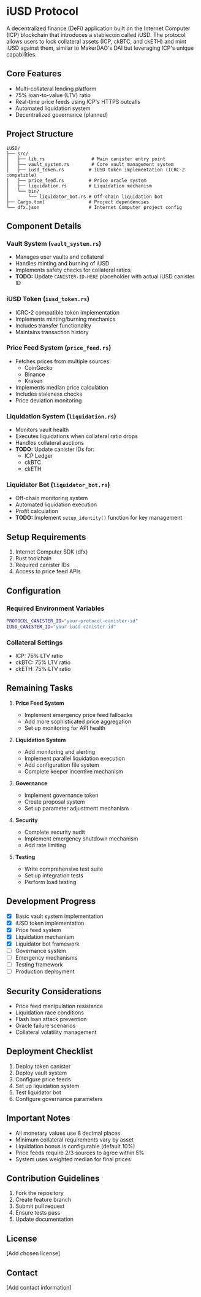 # iUSD Protocol

A decentralized finance (DeFi) application built on the Internet Computer (ICP) blockchain that introduces a stablecoin called iUSD. The protocol allows users to lock collateral assets (ICP, ckBTC, and ckETH) and mint iUSD against them, similar to MakerDAO's DAI but leveraging ICP's unique capabilities.

## Core Features

- Multi-collateral lending platform
- 75% loan-to-value (LTV) ratio
- Real-time price feeds using ICP's HTTPS outcalls
- Automated liquidation system
- Decentralized governance (planned)

## Project Structure

```
iUSD/
├── src/
│   ├── lib.rs                 # Main canister entry point
│   ├── vault_system.rs        # Core vault management system
│   ├── iusd_token.rs         # iUSD token implementation (ICRC-2 compatible)
│   ├── price_feed.rs         # Price oracle system
│   ├── liquidation.rs        # Liquidation mechanism
│   └── bin/
│       └── liquidator_bot.rs # Off-chain liquidation bot
├── Cargo.toml                # Project dependencies
└── dfx.json                  # Internet Computer project config
```

## Component Details

### Vault System (`vault_system.rs`)
- Manages user vaults and collateral
- Handles minting and burning of iUSD
- Implements safety checks for collateral ratios
- **TODO:** Update `CANISTER-ID-HERE` placeholder with actual iUSD canister ID

### iUSD Token (`iusd_token.rs`)
- ICRC-2 compatible token implementation
- Implements minting/burning mechanics
- Includes transfer functionality
- Maintains transaction history

### Price Feed System (`price_feed.rs`)
- Fetches prices from multiple sources:
  - CoinGecko
  - Binance
  - Kraken
- Implements median price calculation
- Includes staleness checks
- Price deviation monitoring

### Liquidation System (`liquidation.rs`)
- Monitors vault health
- Executes liquidations when collateral ratio drops
- Handles collateral auctions
- **TODO:** Update canister IDs for:
  - ICP Ledger
  - ckBTC
  - ckETH

### Liquidator Bot (`liquidator_bot.rs`)
- Off-chain monitoring system
- Automated liquidation execution
- Profit calculation
- **TODO:** Implement `setup_identity()` function for key management

## Setup Requirements

1. Internet Computer SDK (dfx)
2. Rust toolchain
3. Required canister IDs
4. Access to price feed APIs

## Configuration

### Required Environment Variables
```bash
PROTOCOL_CANISTER_ID="your-protocol-canister-id"
IUSD_CANISTER_ID="your-iusd-canister-id"
```

### Collateral Settings
- ICP: 75% LTV ratio
- ckBTC: 75% LTV ratio
- ckETH: 75% LTV ratio

## Remaining Tasks

1. **Price Feed System**
   - Implement emergency price feed fallbacks
   - Add more sophisticated price aggregation
   - Set up monitoring for API health

2. **Liquidation System**
   - Add monitoring and alerting
   - Implement parallel liquidation execution
   - Add configuration file system
   - Complete keeper incentive mechanism

3. **Governance**
   - Implement governance token
   - Create proposal system
   - Set up parameter adjustment mechanism

4. **Security**
   - Complete security audit
   - Implement emergency shutdown mechanism
   - Add rate limiting

5. **Testing**
   - Write comprehensive test suite
   - Set up integration tests
   - Perform load testing

## Development Progress

- [x] Basic vault system implementation
- [x] iUSD token implementation
- [x] Price feed system
- [x] Liquidation mechanism
- [x] Liquidator bot framework
- [ ] Governance system
- [ ] Emergency mechanisms
- [ ] Testing framework
- [ ] Production deployment

## Security Considerations

- Price feed manipulation resistance
- Liquidation race conditions
- Flash loan attack prevention
- Oracle failure scenarios
- Collateral volatility management

## Deployment Checklist

1. Deploy token canister
2. Deploy vault system
3. Configure price feeds
4. Set up liquidation system
5. Test liquidator bot
6. Configure governance parameters

## Important Notes

- All monetary values use 8 decimal places
- Minimum collateral requirements vary by asset
- Liquidation bonus is configurable (default 10%)
- Price feeds require 2/3 sources to agree within 5%
- System uses weighted median for final prices

## Contribution Guidelines

1. Fork the repository
2. Create feature branch
3. Submit pull request
4. Ensure tests pass
5. Update documentation

## License

[Add chosen license]

## Contact

[Add contact information]
